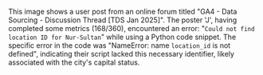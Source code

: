 This image shows a user post from an online forum titled "GA4 - Data Sourcing - Discussion Thread [TDS Jan 2025]". The poster 'J', having completed some metrics (168/360), encountered an error: "`Could not find location ID for Nur-Sultan`" while using a Python code snippet. The specific error in the code was "NameError: name `location_id` is not defined", indicating their script lacked this necessary identifier, likely associated with the city's capital status.